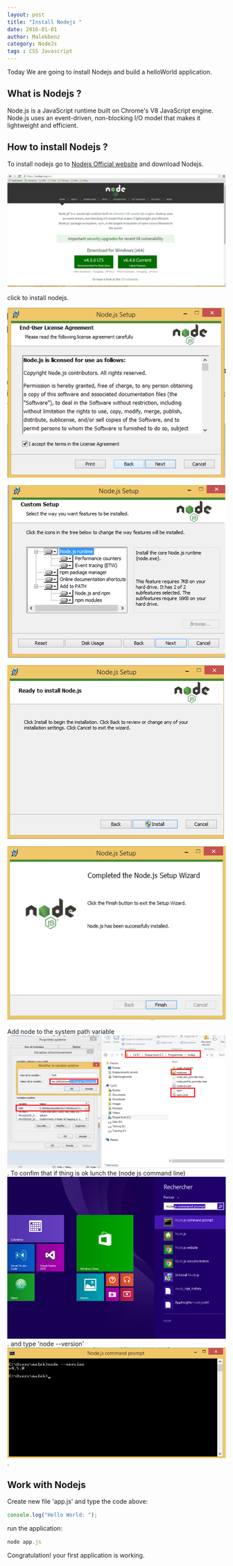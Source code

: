 ```yaml
---
layout: post
title: "Install Nodejs "
date: 2016-01-01
author: Malekbenz
category: NodeJs
tags : CSS Javascript
---
```

Today We are going to install Nodejs and build a helloWorld application.

## What is Nodejs ? 
Node.js is a JavaScript runtime built on Chrome's V8 JavaScript engine. Node.js uses an event-driven, non-blocking I/O model that makes it lightweight and efficient.

## How to install Nodejs ?
To install nodejs go to [Nodejs Official website](https://nodejs.org/) and download Nodejs.

![Node js website](/images/nodejs/nodejswebsite.png)


click to install nodejs.

![click next](/images/nodejs/nodejsfs01.png)

![Next](/images/nodejs/nodejsfs02.png)

![Install](/images/nodejs/nodejsfs03.png)

![Finish](/images/nodejs/nodejsfs04.png)

Add node to the system path variable  ![Path](/images/nodejs/nodejsfs05.png).
To confim that if thing is ok lunch the (node js command line) ![CMD](/images/nodejs/nodejsfs06.01.png). and type 'node --version' ![CMD](/images/nodejs/nodejsfs06.png). 

## Work with Nodejs 
    
Create new file 'app.js' and type the code above:  

```javascript
console.log("Hello World: ");
```
run the application: 
```javascript
node app.js
```
Congratulation! your first application is working.


